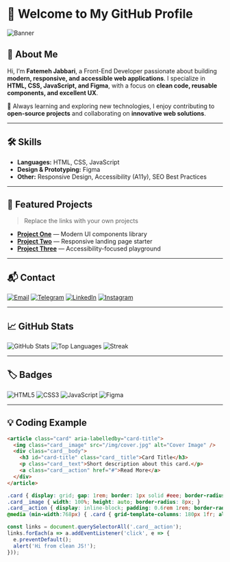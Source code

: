 # 🎨 Welcome to My GitHub Profile

![Banner](https://via.placeholder.com/1200x300?text=Fatemeh+Jabbari+%7C+Front-End+Developer)

## 👋 About Me
Hi, I’m **Fatemeh Jabbari**, a Front-End Developer passionate about building **modern, responsive, and accessible web applications**. I specialize in **HTML, CSS, JavaScript, and Figma**, with a focus on **clean code, reusable components, and excellent UX**.

🌱 Always learning and exploring new technologies, I enjoy contributing to **open-source projects** and collaborating on **innovative web solutions**.

---

## 🛠️ Skills
- **Languages:** HTML, CSS, JavaScript
- **Design & Prototyping:** Figma
- **Other:** Responsive Design, Accessibility (A11y), SEO Best Practices

---

## 🚀 Featured Projects
> Replace the links with your own projects

- **[Project One](https://github.com/username/project-one)** — Modern UI components library
- **[Project Two](https://github.com/username/project-two)** — Responsive landing page starter
- **[Project Three](https://github.com/username/project-three)** — Accessibility-focused playground

---

## 📬 Contact
[![Email](https://img.shields.io/badge/Email-D14836?style=for-the-badge&logo=gmail&logoColor=white)](mailto:mfatemehjabbari@gmail.com)
[![Telegram](https://img.shields.io/badge/Telegram-2CA5E0?style=for-the-badge&logo=telegram&logoColor=white)](https://t.me/Fatem_jabbari)
[![LinkedIn](https://img.shields.io/badge/LinkedIn-0A66C2?style=for-the-badge&logo=linkedin&logoColor=white)](https://www.linkedin.com/in/fatemehjabbari)
[![Instagram](https://img.shields.io/badge/Instagram-E4405F?style=for-the-badge&logo=instagram&logoColor=white)](https://www.instagram.com/fatem.jabbari)

---

## 📈 GitHub Stats
![GitHub Stats](https://github-readme-stats.vercel.app/api?username=yourusername&show_icons=true&theme=radical)
![Top Languages](https://github-readme-stats.vercel.app/api/top-langs/?username=yourusername&layout=compact&theme=radical)
![Streak](https://streak-stats.demolab.com/?user=yourusername&theme=radical)

---

## 🏷️ Badges
![HTML5](https://img.shields.io/badge/HTML5-E34F26?logo=html5&logoColor=white)
![CSS3](https://img.shields.io/badge/CSS3-1572B6?logo=css3&logoColor=white)
![JavaScript](https://img.shields.io/badge/JavaScript-F7DF1E?logo=javascript&logoColor=black)
![Figma](https://img.shields.io/badge/Figma-F24E1E?logo=figma&logoColor=white)

---

## 💡 Coding Example
```html
<article class="card" aria-labelledby="card-title">
  <img class="card__image" src="/img/cover.jpg" alt="Cover Image" />
  <div class="card__body">
    <h3 id="card-title" class="card__title">Card Title</h3>
    <p class="card__text">Short description about this card.</p>
    <a class="card__action" href="#">Read More</a>
  </div>
</article>
```

```css
.card { display: grid; gap: 1rem; border: 1px solid #eee; border-radius: 12px; padding: 1rem; }
.card__image { width: 100%; height: auto; border-radius: 8px; }
.card__action { display: inline-block; padding: 0.6rem 1rem; border-radius: 8px; text-decoration: none; }
@media (min-width:768px) { .card { grid-template-columns: 180px 1fr; align-items: center; } }
```

```js
const links = document.querySelectorAll('.card__action');
links.forEach(a => a.addEventListener('click', e => {
  e.preventDefault();
  alert('Hi from clean JS!');
}));
```
